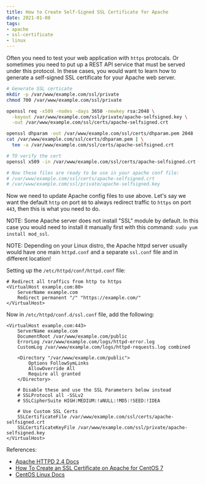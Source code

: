 ```yaml
---
title: How to Create Self-Signed SSL Certificate for Apache
date: 2021-01-08
tags:
- apache
- ssl-certificate
- linux
---
```


Often you need to test your web application with `https` protocals. Or sometimes you need to put up a REST API service that must be served under this protocol. In these cases, you would want to learn how to generate a self-signed SSL certificate for your Apache web server.


```bash
# Generate SSL certicate
mkdir -p /var/www/example.com/ssl/private
chmod 700 /var/www/example.com/ssl/private

openssl req -x509 -nodes -days 3650 -newkey rsa:2048 \
  -keyout /var/www/example.com/ssl/private/apache-selfsigned.key \
  -out /var/www/example.com/ssl/certs/apache-selfsigned.crt

openssl dhparam -out /var/www/example.com/ssl/certs/dhparam.pem 2048
cat /var/www/example.com/ssl/certs/dhparam.pem | \
  tee -a /var/www/example.com/ssl/certs/apache-selfsigned.crt

# TO verify the cert
openssl x509 -in /var/www/example.com/ssl/certs/apache-selfsigned.crt -noout -subject

# Now these files are ready to be use in your apache conf file:
# /var/www/example.com/ssl/certs/apache-selfsigned.crt
# /var/www/example.com/ssl/private/apache-selfsigned.key
```

Now we need to update Apache config files to use above. Let's say we want the default `http` on port `80` to always redirect traffic to `https` on port `443`, then this is what you need to do. 

NOTE: Some Apache server does not install "SSL" module by default. In this case you would need to install it manually first with this command: `sudo yum install mod_ssl`.

NOTE: Depending on your Linux distro, the Apache httpd server usually would have one main `httpd.conf` and a separate `ssl.conf` file and in different location!

Setting up the `/etc/httpd/conf/httpd.conf` file:

```
# Redirect all traffics from http to https
<VirtualHost example.com:80>
    ServerName example.com
    Redirect permanent "/" "https://example.com/"
</VirtualHost>
```

Now in `/etc/httpd/conf.d/ssl.conf` file, add the following:

```
<VirtualHost example.com:443>
    ServerName example.com
    DocumentRoot /var/www/example.com/public
    ErrorLog /var/www/example.com/logs/httpd-error.log
    CustomLog /var/www/example.com/logs/httpd-requests.log combined
    
    <Directory "/var/www/example.com/public">
        Options FollowSymLinks
        AllowOverride All
        Require all granted
    </Directory>
       
    # Disable these and use the SSL Parameters below instead
    # SSLProtocol all -SSLv2
    # SSLCipherSuite HIGH:MEDIUM:!aNULL:!MD5:!SEED:!IDEA
    
    # Use Custom SSL Certs
    SSLCertificateFile /var/www/example.com/ssl/certs/apache-selfsigned.crt
    SSLCertificateKeyFile /var/www/example.com/ssl/private/apache-selfsigned.key
</VirtualHost>
```

References:
* [Apache HTTPD 2.4 Docs](https://httpd.apache.org/docs/2.4/)
* [How To Create an SSL Certificate on Apache for CentOS 7](https://www.digitalocean.com/community/tutorials/how-to-create-an-ssl-certificate-on-apache-for-centos-7)
* [CentOS Linux Docs](https://docs.centos.org/en-US/docs/)

